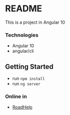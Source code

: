 # README #

This is a project in Angular 10

### Technologies ###

* Angular 10
* angular/cli

## Getting Started

* run `npm install`
* run `ng server`

### Online in ###
* [RoadHelp](https://roadhelp.com.br)
